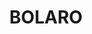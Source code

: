 ---
lastmod: '2025-04-06T06:05:20+00:00'
latitude: -35.9196
layout: suburb
longitude: 148.8527
postcode: '2629'
state: NSW
title: BOLARO
url: /nsw/bolaro/
---